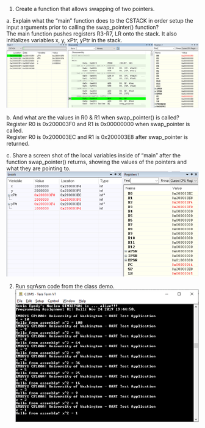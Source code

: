 1. Create a function that allows swapping of two pointers.<br>

a. Explain what the “main” function does to the CSTACK in order setup the input arguments prior to calling the swap_pointer() function?<br>
The main function pushes registers R3-R7, LR onto the stack. It also initializes variables x, y, xPtr, yPtr in the stack. 
![](main_ADD&STR.PNG)

b. And what are the values in R0 & R1 when swap_pointer() is called?<br>
Register R0 is 0x200003F0 and R1 is 0x00000000 when swap_pointer is called. <br>
Register R0 is 0x200003EC and R1 is 0x200003E8 after swap_pointer is returned.

c. Share a screen shot of the local variables inside of “main” after the function swap_pointer() returns, showing the values of the pointers and what they are pointing to.<br>
![](swap_return.PNG)

2. Run sqrAsm code from the class demo. <br>
![](TeraTerm_sqrAsm.PNG)
